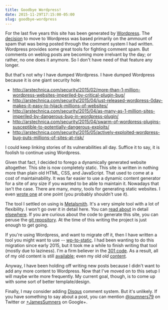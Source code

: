 ```yaml
---
title: Goodbye Wordpress!
date: 2015-11-29T17:15:00-05:00
slug: goodbye-wordpress
---
```


For the last five years this site has been generated by [Wordpress][wordpress].
The [decision][oldwelcome] to move to Wordpress was based primarily on the
ammount of spam that was being posted through the comment system I had written.
Wordpress provides some great tools for fighting comment spam. But comments
on weblog posts are becoming more irrelvant by the day; or rather, no one
does it anymore. So I don't have need of that feature any longer.

But that's not why I have dumped Wordpress. I have dumped Wordpress because
it is one giant security hole:

* http://arstechnica.com/security/2015/02/more-than-1-million-wordpress-websites-imperiled-by-critical-plugin-bug/
* http://arstechnica.com/security/2015/04/just-released-wordpress-0day-makes-it-easy-to-hijack-millions-of-websites/
* http://arstechnica.com/security/2015/04/as-many-as-1-million-sites-imperiled-by-dangerous-bug-in-wordpress-plugin/
* http://arstechnica.com/security/2015/04/swarm-of-wordpress-plugins-susceptible-to-potentially-dangerous-exploits/
* http://arstechnica.com/security/2015/05/actively-exploited-wordpress-bug-puts-millions-of-sites-at-risk/

I could keep linking stories of its vulnerabilities all day. Suffice it to say,
it is foolish to continue using Wordpress.

Given that fact, I decided to forego a dynamically generated website altogether.
This site is now completely static. This site is written in nothing more than
plain old HTML, CSS, and JavaScript. That used to come at a cost of
maintainability. It was far easier to use a dynamic content generator for a
site of any size if you wanted to be able to maintain it. Nowadays that isn't
the case. There are many, *many*, tools for generating static websites.
I even [wrote one][njsbaker] at one point (you probably shouldn't use it).

The tool I settled on using is [Metalsmith][metalsmith]. It's a very simple
tool with a lot of flexibility. I won't go over it in detail here. You can
[read about][robinthrift] in detail [elsewhere][okay3]. If you are curious
about the code to generate this site, you can peruse the
[git repository][jrfomrepo]. At the time of this writing the project is just
enough to get going.

If you're using Wordpress, and want to migrate off it, then I have written a
tool you might want to use -- [wp-to-static][wptostatic]. I had been wanting
to do this migration since early 2015, but it took me a while to finish
writing that tool (mostly due to laziness). I'm a firm believer in the
[301 code][http301]. As a result, all of my old content is still
[available][2015archive]; even my old *old* [content][2010archive].

Anyway, I have been holding off writing new posts because I didn't want to
add any more content to Wordpress. Now that I've moved on to this setup
I will maybe write more frequently. My current goal, though, is to come up with
some sort of better template/design.

Finally, I may consider adding [Disqus](https://disqus.com/) comment system.
But it's unlikely. If you have something to say about a post, you can mention
[@jsumners79](https://twitter.com/jsumners79) on Twitter or
[+JamesSumners](https://plus.google.com/+JamesSumners) on Google+.

[wordpress]: http://wordpress.org/
[oldwelcome]: http://jrfom.com/2010/03/06/welcome-to-the-new-room-full-of-mirrors/
[njsbaker]: https://bitbucket.org/jsumners/njsbaker
[metalsmith]: http://metalsmith.io/
[robinthrift]: http://www.robinthrift.com/posts/metalsmith-part-1-setting-up-the-forge/
[okay3]: http://www.okaythree.com/2015/03/building-a-blog-with-metalsmith/
[jrfomrepo]: https://github.com/jsumners/jrfom.com
[wptostatic]: https://github.com/jsumners/wp-to-static
[http301]: https://httpstatuses.com/301
[2015archive]: http://jrfom.com/2015archive/
[2010archive]: http://jrfom.com/2010archive/
